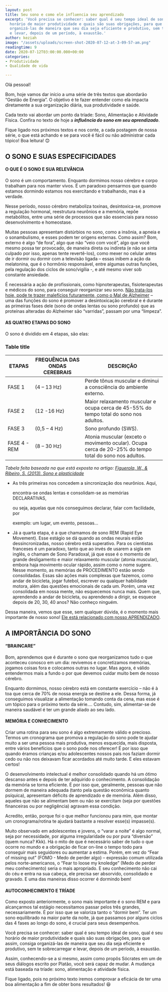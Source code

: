 ```yaml
---
layout: post
title: Seu sono e como ele influencia seu aprendizado
excerpt: 'Você precisa se conhecer: saber qual é seu tempo ideal de sono, qual é seu
  horário de maior produtividade e quais são suas obrigações, para que assim, consiga
  organizá-las de maneira que seu dia seja eficiente e produtivo, sem te sobrecarregar
  e levar, depois de um período, à exaustão.'
author: keziah
image: "/assets/uploads/screen-shot-2020-07-12-at-3-09-57-am.png"
readingtime: 9
date: 2020-07-12T03:00:00.000+00:00
categories:
- Produtividade
- Qualidade de vida

---
```

Olá pessoal!

Bom, hoje vamos dar início a uma série de três textos que abordarão “Gestão de Energia”. O objetivo é te fazer entender como ela impacta diretamente a sua organização diária, sua produtividade e saúde.

Cada texto vai abordar um ponto da tríade: Sono, Alimentação e Atividade Física. Confira no texto de hoje a **_influência do sono em seu aprendizado_**.

Fique ligado nos próximos textos e nos conte, a cada postagem de nossa série, o que está achando e se para você é fácil ou não administrar cada tópico! Boa leitura! 😊

## O SONO E SUAS ESPECIFICIDADES

#### O QUE É O SONO E SUA RELEVÂNCIA

O sono é um comportamento. Enquanto dormimos nosso cérebro e corpo trabalham para nos manter vivos. É um paradoxo pensarmos que quando estamos dormindo estamos nos exercitando e trabalhando, mas é a verdade.

Nesse período, nosso cérebro metaboliza toxinas, desintoxica-se, promove a regulação hormonal, reestrutura neurônios e a memória, repõe metabólitos, entre uma série de processos que são essenciais para nosso desenvolvimento e homeostase.

Muitas pessoas apresentam distúrbios no sono, como a insônia, a apneia e o sonambulismo, e esses podem ter origens externas. Como assim? Bom, externo é algo “de fora”, algo que não “veio com você”, algo que você mesmo possa ter provocado, de maneira direta ou indireta (e não se sinta culpado por isso, apenas tente revertê-los), como mexer no celular antes de ir dormir ou dormir com a televisão ligada – essas inibem a ação da melatonina, que é o hormônio responsável, entre algumas outras funções, pela regulação dos ciclos de sono/vigília -, e até mesmo viver sob constante ansiedade.

É necessária a ação de profissionais, como hipnoterapeutas, fisioterapeutas e médicos do sono, para conseguir reorganizar seu sono. [Não trata-los hoje, pode te trazer malefícios futuramente, como o Mal de Alzheimer](https://stm.sciencemag.org/content/11/474/eaau6550#:\~:text=Losing%20sleep%20over%20Alzheimer's%20disease&text=Lucey%20et%20al.,deposition%20in%20several%20brain%20areas. "Reduced non–rapid eye movement sleep is associated with tau pathology in early Alzheimer’s disease") – uma das funções do sono é promover a desintoxicação cerebral e é durante as primeiras fases dele (sono de ondas lentas ou sono profundo) que as proteínas alteradas do Alzheimer são “varridas”, passam por uma “limpeza”.

#### AS QUATRO ETAPAS DO SONO

O sono é dividido em 4 etapas, são elas:

### Table title

| ETAPAS | FREQUÊNCIA DAS ONDAS CEREBRAIS | DESCRIÇÃO |
| --- | --- | --- |
| FASE 1 | (4 – 13 Hz) | Perde tônus muscular e diminui a consciência do ambiente externo. |
| FASE 2 | (12 -16 Hz) | Maior relaxamento muscular e ocupa cerca de 45-55% do tempo total do sono nos adultos. |
| FASE 3 | (0,5 – 4 Hz) | Sono profundo (SWS). |
| FASE 4 - REM | (8 – 30 Hz) | Atonia muscular (exceto o movimento ocular). Ocupa cerca de 20-25% do tempo total do sono nos adultos. |

_Tabela feita baseada na que está exposta no artigo:_ [_Figuerola, W., & Ribeiro, S. (2013). Sono e plasticidade_](http://www.revistas.usp.br/revusp/article/view/69222 "Sono e plasticidade")

* As três primeiras nos concedem a sincronização dos neurônios. Aqui,

  encontra-se ondas lentas e consolidam-se as memórias DECLARATIVAS,

  ou seja, aquelas que nós conseguimos declarar, falar com facilidade, por

  exemplo: um lugar, um evento, pessoas...
* Já a quarta etapa, é a que chamamos de sono REM (Rapid Eye Movement). Esse estágio se dá quando as ondas neurais estão dessincronizadas, nosso cérebro está superativo. Para os cientistas franceses é um paradoxo, tanto que ao invés de usarem a sigla em inglês, o chamam de Sono Paradoxal, já que esse é o momento de grande desligamento e maior relaxamento muscular (atonia muscular), embora haja movimento ocular rápido, assim como o nome sugere. Nesse momento, as memórias de PROCEDIMENTO estão sendo consolidadas. Essas são ações mais complexas que fazemos, como andar de bicicleta, jogar futebol, escrever ou qualquer habilidade motora, além das questões emocionais de cada um. Porém, uma vez consolidada em nossa mente, não esquecemos nunca mais. Quem que, aprendendo a andar de bicicleta, ou aprendendo a dirigir, se esquece depois de 20, 30, 40 anos? Não conheço ninguém.

Dessa maneira, vemos que esse, sem qualquer dúvida, é o momento mais importante de nosso sono! [Ele está relacionado com nosso APRENDIZADO](https://psycnet.apa.org/record/1926-08168-001 "Obliviscence During Sleep and Waking.").

## A IMPORTÂNCIA DO SONO

#### “BRAINCARE”

Bom, aprendemos que é durante o sono que reorganizamos tudo o que aconteceu conosco em um dia: revivemos e concretizamos memórias, jogamos coisas fora e colocamos outras no lugar. Mas agora, é válido entendermos mais a fundo o por que devemos cuidar muito bem de nosso cérebro.

Enquanto dormimos, nosso cérebro está em constante exercício – não é à toa que cerca de 70% de nossa energia se destine a ele. Dessa forma, já conseguimos visualizar a alimentação tomando conta da cena, mas esse é um tópico para o próximo texto da série.... Contudo, sim, alimentar-se de maneira saudável é ter um grande aliado ao seu lado.

#### MEMÓRIA E CONHECIMENTO

Criar uma rotina para seu sono é algo extremamente válido e precioso. Termos um cronograma que promova a regulação do sono pode te ajudar muito a ser uma pessoa mais produtiva, menos esquecida, mais disposta, entre vários benefícios que o sono pode nos oferecer! É por isso que quando éramos crianças e/ou adolescentes nossos pais nos faziam dormir cedo ou não nos deixavam ficar acordados até muito tarde. E eles estavam certos!

O desenvolvimento intelectual é melhor consolidado quando há um ótimo descanso antes e depois de ter adquirido o conhecimento. A consolidação da memória se torna eficiente. É por isso que, geralmente, pessoas que não dormem de maneira adequada (tanto pela questão econômica quanto psíquica), apresentam déficits de aprendizado e de memória. Além disso, aqueles que não se alimentam bem ou não se exercitam (seja por questões financeiras ou por negligência) agravam essa condição.

Acredito, então, porque foi o que melhor funcionou para mim, que montar um cronograma/rotina te ajudará bastante a resolver esse(s) impasse(s).

Muito observado em adolescentes e jovens, o “varar a noite” é algo normal, seja por necessidade, por alguma irregularidade ou por pura “diversão” (quem nunca? Kkk). Há o mito de que é necessário saber de tudo o que ocorre no mundo e a obrigação de ficar on-line o tempo todo para conseguir mais seguidores ou aumentar a estima. Porém, em vez do “Fear of missing out” (FOMO - Medo de perder algo) – expressão comum utilizada pelos norte-americanos, o “Fear to loose my knoledge” (Medo de perder meu conhecimento) seria o mais apropriado. E seu conhecimento não cai do céu e entra na sua cabeça, ele precisa ser absorvido, consolidado e gravado. E uma das maneiras disso ocorrer é dormindo bem!

#### AUTOCONHECIMENTO E TRÍADE

Como exposto anteriormente, o sono mais importante é o sono REM e para alcançarmos tal estágio necessitamos passar pelos três grandes, necessariamente. É por isso que se valoriza tanto o “dormir bem”. Ter um sono equilibrado na maior parte da noite, já que passamos por alguns ciclos das 4 fases ao longo do sono, é crucial para seus desempenhos.

Você precisa se conhecer: saber qual é seu tempo ideal de sono, qual é seu horário de maior produtividade e quais são suas obrigações, para que assim, consiga organizá-las de maneira que seu dia seja eficiente e produtivo, sem te sobrecarregar e levar, depois de um período, à exaustão.

Assim, conhecendo-se a si mesmo, assim como propôs Sócrates em um de seus diálogos escrito por Platão, você será capaz de mudar. A mudança está baseada na tríade: sono, alimentação e atividade física.

Fique ligado, pois no próximo texto iremos comprovar a eficácia de ter uma boa alimentação a fim de obter bons resultados! 😆